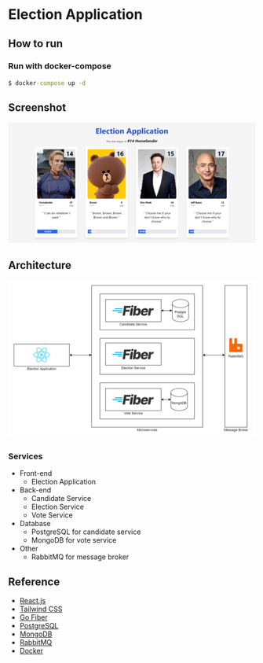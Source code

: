 # Election Application

## How to run

### Run with docker-compose

```cmd
$ docker-compose up -d
```

## Screenshot

![screenshot-1](documents/sreenshot-1.png)

## Architecture

![arch-1](documents/architecture1.png)

### Services

- Front-end
  - Election Application
- Back-end
  - Candidate Service
  - Election Service
  - Vote Service
- Database
  - PostgreSQL for candidate service
  - MongoDB for vote service
- Other
  - RabbitMQ for message broker

## Reference

- [React.js](https://reactjs.org/)
- [Tailwind CSS](https://tailwindcss.com/)
- [Go Fiber](https://docs.gofiber.io/)
- [PostgreSQL](https://www.postgresql.org/)
- [MongoDB](https://www.mongodb.com/)
- [RabbitMQ](https://www.rabbitmq.com/)
- [Docker](https://www.docker.com/)
